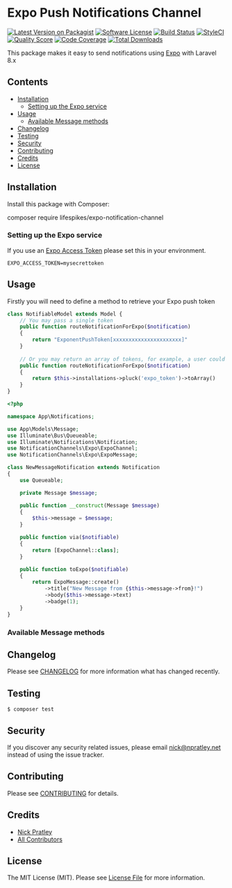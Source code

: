 # Expo Push Notifications Channel

[![Latest Version on Packagist](https://img.shields.io/packagist/v/laravel-notification-channels/expo.svg?style=flat-square)](https://packagist.org/packages/laravel-notification-channels/expo)
[![Software License](https://img.shields.io/badge/license-MIT-brightgreen.svg?style=flat-square)](LICENSE.md)
[![Build Status](https://img.shields.io/travis/laravel-notification-channels/expo/master.svg?style=flat-square)](https://travis-ci.org/laravel-notification-channels/expo)
[![StyleCI](https://styleci.io/repos/383656949/shield)](https://styleci.io/repos/383656949)
[![Quality Score](https://img.shields.io/scrutinizer/g/laravel-notification-channels/expo.svg?style=flat-square)](https://scrutinizer-ci.com/g/laravel-notification-channels/expo)
[![Code Coverage](https://img.shields.io/scrutinizer/coverage/g/laravel-notification-channels/expo/master.svg?style=flat-square)](https://scrutinizer-ci.com/g/laravel-notification-channels/expo/?branch=master)
[![Total Downloads](https://img.shields.io/packagist/dt/laravel-notification-channels/expo.svg?style=flat-square)](https://packagist.org/packages/laravel-notification-channels/expo)

This package makes it easy to send notifications using [Expo](https://docs.expo.io/push-notifications/overview/) with Laravel 8.x

## Contents

- [Installation](#installation)
	- [Setting up the Expo service](#setting-up-the-Expo-service)
- [Usage](#usage)
	- [Available Message methods](#available-message-methods)
- [Changelog](#changelog)
- [Testing](#testing)
- [Security](#security)
- [Contributing](#contributing)
- [Credits](#credits)
- [License](#license)


## Installation

Install this package with Composer:

composer require lifespikes/expo-notification-channel

### Setting up the Expo service

If you use an [Expo Access Token](https://docs.expo.io/push-notifications/sending-notifications/#additional-security) please set this in your environment.

    EXPO_ACCESS_TOKEN=mysecrettoken

## Usage
Firstly you will need to define a method to retrieve your Expo push token
````php
class NotifiableModel extends Model {
    // You may pass a single token
    public function routeNotificationForExpo($notification)
    {
        return "ExponentPushToken[xxxxxxxxxxxxxxxxxxxxxx]"
    }
    
    // Or you may return an array of tokens, for example, a user could have multiple devices.
    public function routeNotificationForExpo($notification)
    {
        return $this->installations->pluck('expo_token')->toArray()
    }
}
````


````php
<?php

namespace App\Notifications;

use App\Models\Message;
use Illuminate\Bus\Queueable;
use Illuminate\Notifications\Notification;
use NotificationChannels\Expo\ExpoChannel;
use NotificationChannels\Expo\ExpoMessage;

class NewMessageNotification extends Notification
{
    use Queueable;

    private Message $message;

    public function __construct(Message $message)
    {
        $this->message = $message;
    }

    public function via($notifiable)
    {
        return [ExpoChannel::class];
    }

    public function toExpo($notifiable)
    {
        return ExpoMessage::create()
            ->title("New Message from {$this->message->from}!")
            ->body($this->message->text)
            ->badge(1);
    }
}
````

### Available Message methods



## Changelog

Please see [CHANGELOG](CHANGELOG.md) for more information what has changed recently.

## Testing

    $ composer test

## Security

If you discover any security related issues, please email nick@npratley.net instead of using the issue tracker.

## Contributing

Please see [CONTRIBUTING](CONTRIBUTING.md) for details.

## Credits

- [Nick Pratley](https://github.com/nicko170)
- [All Contributors](../../contributors)

## License

The MIT License (MIT). Please see [License File](LICENSE.md) for more information.
